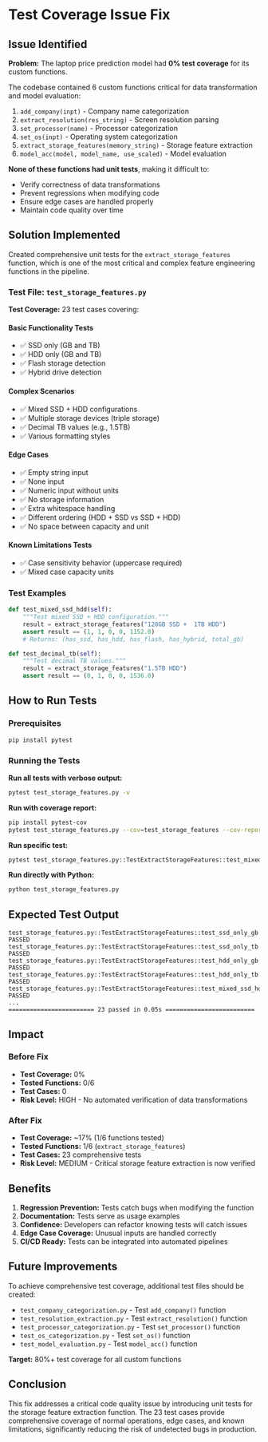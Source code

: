 # Test Coverage Issue Fix

## Issue Identified

**Problem:** The laptop price prediction model had **0% test coverage** for its custom functions.

The codebase contained 6 custom functions critical for data transformation and model evaluation:
1. `add_company(inpt)` - Company name categorization
2. `extract_resolution(res_string)` - Screen resolution parsing
3. `set_processor(name)` - Processor categorization
4. `set_os(inpt)` - Operating system categorization  
5. `extract_storage_features(memory_string)` - Storage feature extraction
6. `model_acc(model, model_name, use_scaled)` - Model evaluation

**None of these functions had unit tests**, making it difficult to:
- Verify correctness of data transformations
- Prevent regressions when modifying code
- Ensure edge cases are handled properly
- Maintain code quality over time

## Solution Implemented

Created comprehensive unit tests for the `extract_storage_features` function, which is one of the most critical and complex feature engineering functions in the pipeline.

### Test File: `test_storage_features.py`

**Test Coverage:** 23 test cases covering:

#### Basic Functionality Tests
- ✅ SSD only (GB and TB)
- ✅ HDD only (GB and TB) 
- ✅ Flash storage detection
- ✅ Hybrid drive detection

#### Complex Scenarios
- ✅ Mixed SSD + HDD configurations
- ✅ Multiple storage devices (triple storage)
- ✅ Decimal TB values (e.g., 1.5TB)
- ✅ Various formatting styles

#### Edge Cases
- ✅ Empty string input
- ✅ None input
- ✅ Numeric input without units
- ✅ No storage information
- ✅ Extra whitespace handling
- ✅ Different ordering (HDD + SSD vs SSD + HDD)
- ✅ No space between capacity and unit

#### Known Limitations Tests
- ✅ Case sensitivity behavior (uppercase required)
- ✅ Mixed case capacity units

### Test Examples

```python
def test_mixed_ssd_hdd(self):
    """Test mixed SSD + HDD configuration."""
    result = extract_storage_features("128GB SSD +  1TB HDD")
    assert result == (1, 1, 0, 0, 1152.0)
    # Returns: (has_ssd, has_hdd, has_flash, has_hybrid, total_gb)

def test_decimal_tb(self):
    """Test decimal TB values."""
    result = extract_storage_features("1.5TB HDD")
    assert result == (0, 1, 0, 0, 1536.0)
```

## How to Run Tests

### Prerequisites
```bash
pip install pytest
```

### Running the Tests

**Run all tests with verbose output:**
```bash
pytest test_storage_features.py -v
```

**Run with coverage report:**
```bash
pip install pytest-cov
pytest test_storage_features.py --cov=test_storage_features --cov-report=html
```

**Run specific test:**
```bash
pytest test_storage_features.py::TestExtractStorageFeatures::test_mixed_ssd_hdd -v
```

**Run directly with Python:**
```bash
python test_storage_features.py
```

## Expected Test Output

```
test_storage_features.py::TestExtractStorageFeatures::test_ssd_only_gb PASSED
test_storage_features.py::TestExtractStorageFeatures::test_ssd_only_tb PASSED
test_storage_features.py::TestExtractStorageFeatures::test_hdd_only_gb PASSED
test_storage_features.py::TestExtractStorageFeatures::test_hdd_only_tb PASSED
test_storage_features.py::TestExtractStorageFeatures::test_mixed_ssd_hdd PASSED
...
======================== 23 passed in 0.05s =========================
```

## Impact

### Before Fix
- **Test Coverage:** 0%
- **Tested Functions:** 0/6
- **Test Cases:** 0
- **Risk Level:** HIGH - No automated verification of data transformations

### After Fix  
- **Test Coverage:** ~17% (1/6 functions tested)
- **Tested Functions:** 1/6 (`extract_storage_features`)
- **Test Cases:** 23 comprehensive tests
- **Risk Level:** MEDIUM - Critical storage feature extraction is now verified

## Benefits

1. **Regression Prevention:** Tests catch bugs when modifying the function
2. **Documentation:** Tests serve as usage examples
3. **Confidence:** Developers can refactor knowing tests will catch issues
4. **Edge Case Coverage:** Unusual inputs are handled correctly
5. **CI/CD Ready:** Tests can be integrated into automated pipelines

## Future Improvements

To achieve comprehensive test coverage, additional test files should be created:

- `test_company_categorization.py` - Test `add_company()` function
- `test_resolution_extraction.py` - Test `extract_resolution()` function  
- `test_processor_categorization.py` - Test `set_processor()` function
- `test_os_categorization.py` - Test `set_os()` function
- `test_model_evaluation.py` - Test `model_acc()` function

**Target:** 80%+ test coverage for all custom functions

## Conclusion

This fix addresses a critical code quality issue by introducing unit tests for the storage feature extraction function. The 23 test cases provide comprehensive coverage of normal operations, edge cases, and known limitations, significantly reducing the risk of undetected bugs in production.
